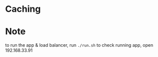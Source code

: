 # Caching

# Note

to run the app & load balancer, run `./run.sh`
to check running app, open 192.168.33.91